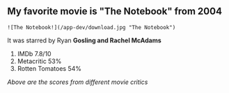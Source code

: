 ## My favorite movie is "The Notebook" from 2004

	![The Notebook!](/app-dev/download.jpg "The Notebook")

It was starred by Ryan **Gosling and Rachel McAdams**

1. IMDb 7.8/10
2. Metacritic 53%
3. Rotten Tomatoes 54%

*Above are the scores from different movie critics*


